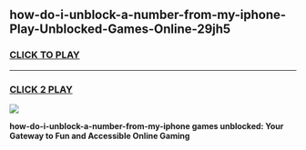 
## how-do-i-unblock-a-number-from-my-iphone-Play-Unblocked-Games-Online-29jh5
<h3>
<a href="https://premium76.site?title=how-do-i-unblock-a-number-from-my-iphone&ref=25A">CLICK TO PLAY</a></h3>
<hr>

<h3>
<a href="https://premium76.site?title=how-do-i-unblock-a-number-from-my-iphone&ref=25A">CLICK 2 PLAY</a>
  
</h3>

<a href="https://premium76.site?title=how-do-i-unblock-a-number-from-my-iphone&ref=25A"><img src="https://clearcache.store/games.png"></a>


**how-do-i-unblock-a-number-from-my-iphone games unblocked: Your Gateway to Fun and Accessible Online Gaming**
